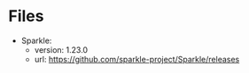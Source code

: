 # Files

-   Sparkle:
    -   version: 1.23.0
    -   url: <https://github.com/sparkle-project/Sparkle/releases>

